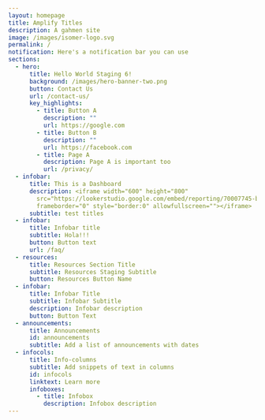 ```yaml
---
layout: homepage
title: Amplify Titles
description: A gahmen site
image: /images/isomer-logo.svg
permalink: /
notification: Here's a notification bar you can use
sections:
  - hero:
      title: Hello World Staging 6!
      background: /images/hero-banner-two.png
      button: Contact Us
      url: /contact-us/
      key_highlights:
        - title: Button A
          description: ""
          url: https://google.com
        - title: Button B
          description: ""
          url: https://facebook.com
        - title: Page A
          description: Page A is important too
          url: /privacy/
  - infobar:
      title: This is a Dashboard
      description: <iframe width="600" height="800"
        src="https://lookerstudio.google.com/embed/reporting/70007745-bef5-4cb1-ad72-41ccb1170cf1/page/1M"
        frameborder="0" style="border:0" allowfullscreen=""></iframe>
      subtitle: test titles
  - infobar:
      title: Infobar title
      subtitle: Hola!!!
      button: Button text
      url: /faq/
  - resources:
      title: Resources Section Title
      subtitle: Resources Staging Subtitle
      button: Resources Button Name
  - infobar:
      title: Infobar Title
      subtitle: Infobar Subtitle
      description: Infobar description
      button: Button Text
  - announcements:
      title: Announcements
      id: announcements
      subtitle: Add a list of announcements with dates
  - infocols:
      title: Info-columns
      subtitle: Add snippets of text in columns
      id: infocols
      linktext: Learn more
      infoboxes:
        - title: Infobox
          description: Infobox description
---
```

